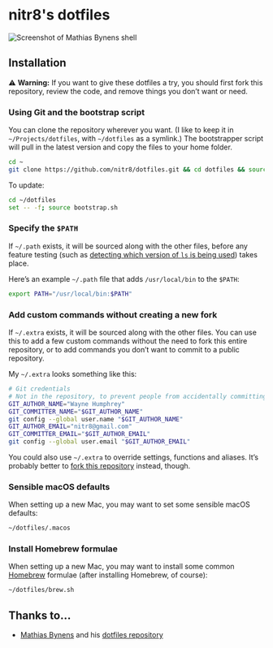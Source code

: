 # nitr8's dotfiles

![Screenshot of Mathias Bynens shell](http://i.imgur.com/ZebT42u.png)

## Installation

:warning: **Warning:** If you want to give these dotfiles a try, you should first fork this repository, review the code, and remove things you don’t want or need.

### Using Git and the bootstrap script

You can clone the repository wherever you want. (I like to keep it in `~/Projects/dotfiles`, with `~/dotfiles` as a symlink.) The bootstrapper script will pull in the latest version and copy the files to your home folder.

```bash
cd ~
git clone https://github.com/nitr8/dotfiles.git && cd dotfiles && source bootstrap.sh
```

To update:

```bash
cd ~/dotfiles
set -- -f; source bootstrap.sh
```

### Specify the `$PATH`

If `~/.path` exists, it will be sourced along with the other files, before any feature testing (such as [detecting which version of `ls` is being used](https://github.com/mathiasbynens/dotfiles/blob/aff769fd75225d8f2e481185a71d5e05b76002dc/.aliases#L21-26)) takes place.

Here’s an example `~/.path` file that adds `/usr/local/bin` to the `$PATH`:

```bash
export PATH="/usr/local/bin:$PATH"
```

### Add custom commands without creating a new fork

If `~/.extra` exists, it will be sourced along with the other files. You can use this to add a few custom commands without the need to fork this entire repository, or to add commands you don’t want to commit to a public repository.

My `~/.extra` looks something like this:

```bash
# Git credentials
# Not in the repository, to prevent people from accidentally committing 
GIT_AUTHOR_NAME="Wayne Humphrey"
GIT_COMMITTER_NAME="$GIT_AUTHOR_NAME"
git config --global user.name "$GIT_AUTHOR_NAME"
GIT_AUTHOR_EMAIL="nitr8@gmail.com"
GIT_COMMITTER_EMAIL="$GIT_AUTHOR_EMAIL"
git config --global user.email "$GIT_AUTHOR_EMAIL"
```

You could also use `~/.extra` to override settings, functions and aliases. It’s probably better to [fork this repository](https://github.com/nitr8/dotfiles/fork) instead, though.

### Sensible macOS defaults

When setting up a new Mac, you may want to set some sensible macOS defaults:

```bash
~/dotfiles/.macos
```

### Install Homebrew formulae

When setting up a new Mac, you may want to install some common [Homebrew](http://brew.sh/) formulae (after installing Homebrew, of course):

```bash
~/dotfiles/brew.sh
```

## Thanks to…

* [Mathias Bynens](https://mathiasbynens.be/) and his [dotfiles repository](https://github.com/mathiasbynens/dotfiles)